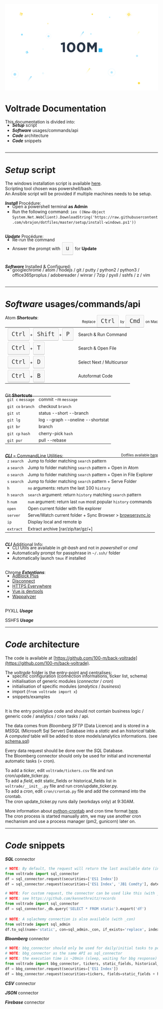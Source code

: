 <style>
kbd {
  display: inline-block;
  padding: 0 .5rem;
  border: var(--border);
  border-radius: 2px;
  background: var(--background-2);
  color: var(--dark-text-1);
  text-transform: none;
  font-weight: 300;
  font-size: 1.2rem;
  font-family: monospace;
  line-height: 1.8;
}
kbd {
  padding: .1em .6em;
  margin: 0 .1em;
  color: #333;
  text-shadow: 0 1px 0 #fff;
  background-color: #f7f7f7;
  border: 1px solid #ccc;
  box-shadow: 0 1px 0px rgba(0, 0, 0, 0.2),0 0 0 2px #ffffff inset;
  white-space: nowrap;
}
table, ul {
  margin-top: -20px;
  margin-bottom: 30px;
}
table thead {
  display: none;
}
code {
  word-break: break-word;
}
</style>

<div class="header">
  <link rel="stylesheet" href="/css/100m.css">
  <img style="position: relative;z-index: -1;" src="/extra/prez/01.jpg" />
  <h1>Voltrade Documentation</em></h1>
</div>

This documentation is divided into:
- ***Setup*** script
- ***Software*** usages/commands/api
- ***Code*** architecture
- ***Code*** snippets

---

# ***Setup*** script

The windows installation script is available [here](https://github.com/vbrajon/dotfiles/blob/master/setup/install-windows.ps1).  
Scripting tool chosen was powershell/bash.  
An Ansible script will be provided if multiple machines needs to be setup.

***Install*** Procédure:
- Open a powershell terminal **as Admin**
- Run the following command:
  `iex ((New-Object System.Net.WebClient).DownloadString('https://raw.githubusercontent.com/vbrajon/dotfiles/master/setup/install-windows.ps1'))`

***Update*** Procédure:
- Re-run the command
- Answer the prompt with <kbd>u</kbd> for **Update**

***Software*** Installed & Configured:
- googlechrome / atom / nodejs / git / putty / python2 / python3 / office365proplus / adobereader / winrar / 7zip / pyxll / sshfs / z / vim

---

# ***Software*** usages/commands/api

Atom ***Shortcuts***:<small style="float: right;">Replace <kbd>Ctrl</kbd> by <kbd>Cmd</kbd> on Mac</small>

Key | Action
--- | ---
<kbd>Ctrl</kbd>+<kbd>Shift</kbd>+<kbd>P</kbd> | Search & Run Command
<kbd>Ctrl</kbd>+<kbd>T</kbd> | Search & Open File
<kbd>Ctrl</kbd>+<kbd>D</kbd> | Select Next / Multicursor
<kbd>Ctrl</kbd>+<kbd>B</kbd> | Autoformat Code

Git ***Shortcuts***

Command | Behavior
--- | ---
`git c` `message` | commit -m `message`
`git co` `branch` | checkout `branch`
`git st` | status --short --branch
`git lg` | log --graph --oneline --shortstat
`git br` | branch
`git cp` `hash` | cherry-pick `hash`
`git pur` | pull --rebase

***CLI*** = CommandLine Utilities: <small style="float: right;">Dotfiles available [here](https://github.com/vbrajon/dotfiles)</small>

Command | Behavior
--- | ---
`z` `search` | Jump to folder matching `search` pattern
`a` `search` | Jump to folder matching `search` pattern + Open in Atom
`o` `search` | Jump to folder matching `search` pattern + Open in File Explorer
`s` `search` | Jump to folder matching `search` pattern + Serve Folder
`h` | `no` arguments: return the last 100 `history`
`h` `search` | `search` argument: return `history` matching `search` pattern
`h` `num` | `num` argument: return last `num` most popular `history` commands
`open` | Open current folder with file explorer
`server` | Serve/Watch current folder + Sync Browser > [browsersync.io](https://www.browsersync.io/)
`ip` | Display local and remote ip
`extract` | Extract archive [rar/zip/tar/gz/+]

***CLI*** Additional Info:
- CLI Utils are available in *git-bash* and not in *powershell* or *cmd*
- Automatically prompt for passphrase in `~/.ssh/` folder
- Automatically launch `tmux` if installed

Chrome ***Extentions***:
- [AdBlock Plus](https://chrome.google.com/webstore/detail/cfhdojbkjhnklbpkdaibdccddilifddb)
- [Disconnect](https://chrome.google.com/webstore/detail/jeoacafpbcihiomhlakheieifhpjdfeo)
- [HTTPS Everywhere](https://chrome.google.com/webstore/detail/gcbommkclmclpchllfjekcdonpmejbdp)
- [Vue.js devtools](https://chrome.google.com/webstore/detail/nhdogjmejiglipccpnnnanhbledajbpd)
- [Wappalyzer](https://chrome.google.com/webstore/detail/gppongmhjkpfnbhagpmjfkannfbllamg)

PYXLL ***Usage***

SSHFS ***Usage***

---

# ***Code*** architecture

The code is available at [https://github.com/100-m/back-voltrade](https://github.com/100-m/back-voltrade).

The *voltrade* folder is the entry-point and centralises:
- specific configuration (connection informations, ticker list, schema)
- initialisation of generic modules (*connector* / *cron*)
- initialisation of specific modules (*analytics* / *business*)
- import (`from voltrade import x`)
- snippets/examples

It is the entry point/glue code and should not contain business logic / generic code / analytics / cron tasks / api.

The data comes from *Bloomberg SFTP* (Data Licence) and is stored in a *MSSQL* (Microsoft Sql Server) Database into a *static* and an *historical* table. A *computed* table will be added to store models/analytics informations. (see <a tt href="https://github.com/100-m/back-voltrade/master/voltrade/schema.sql">schema.sql</a>)

Every data request should be done over the *SQL* Database.  
The Bloomberg connector should only be used for initial and incremental automatic tasks (= cron).  

To add a *ticker*, edit `voltrade/tickers.csv` file and run cron/update_ticker.py.  
To add a *field*, edit static_fields or historical_fields list in `voltrade/__init__.py` file and run cron/update_ticker.py.  
To add a *cron*, edit `cron/crontab.py` file and add the command into the crontab.  
The cron update_ticker.py runs daily (workdays only) at 9:30AM.  

More information about [python-crontab](https://github.com/peak6/python-crontab) and cron time format [here](https://crontab.guru).  
The cron process is started manually atm, we may use another cron mechanism and use a process manager (pm2, gunicorn) later on.

---

# ***Code*** snippets

***SQL*** connector
```python
# NOTE: By default, the request will return the last available date (in the sql database) and every fields (static and historical)
from voltrade import sql_connector
df = sql_connector.request(securities=['ES1 Index'])
df = sql_connector.request(securities=['ES1 Index', 'JB1 Comdty'], daterange=['2017-09-01', '2017-10-01'])
```

```python
# NOTE: For custom request, the connector can be used like this (with _db)
# NOTE: see https://github.com/kennethreitz/records
from voltrade import sql_connector
df = sql_connector._db.query('SELECT * FROM static').export('df')

# NOTE: A sqlachemy connection is also available (with _con)
from voltrade import sql_admin
df.to_sql(name='static', con=sql_admin._con, if_exists='replace', index=False)
```


***Bloomberg*** connector
```python
# NOTE: bbg_connector should only be used for daily/initial tasks to populate sql
# NOTE: bbg_connector as the same API as sql_connector
# NOTE: the execution time is ~20min (sleep, waiting for bbg response)
from voltrade import bbg_connector, tickers, static_fields, historical_fields
df = bbg_connector.request(securities=['ES1 Index'])
df = bbg_connector.request(securities=tickers, fields=static_fields + historical_fields, daterange=['2010-01-01', '2017-10-01'])
```

***CSV*** connector

***JSON*** connector

***Firebase*** connector
